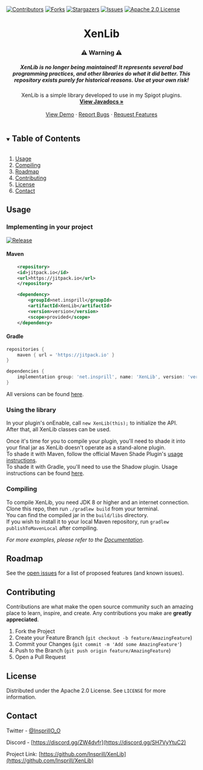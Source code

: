 [![Contributors][contributors-shield]][contributors-url]
[![Forks][forks-shield]][forks-url]
[![Stargazers][stars-shield]][stars-url]
[![Issues][issues-shield]][issues-url]
[![Apache 2.0 License][license-shield]][license-url]



<!-- PROJECT LOGO -->
<div align="center">
  <h1>XenLib</h1>
  <p>
    <h3>⚠️ Warning ⚠️</h3>
    <h5>
        XenLib is no longer being maintained! It represents several bad programming practices, and other libraries
        do what it did better. This repository exists purely for historical reasons. Use at your own risk!
    </h5>
    XenLib is a simple library developed to use in my Spigot plugins.
    <br />
    <a href="https://insprill.net/javadocs/xenlib"><strong>View Javadocs »</strong></a>
    <br />
    <br />
    <a href="https://github.com/Insprill/Custom-Join-Messages">View Demo</a>
    ·
    <a href="https://github.com/Insprill/XenLib/issues">Report Bugs</a>
    ·
    <a href="https://github.com/Insprill/XenLib/issues">Request Features</a>
  </p>
</div>



<!-- TABLE OF CONTENTS -->
<details open="open">
  <summary><h2 style="display: inline-block">Table of Contents</h2></summary>
  <ol>
    <li><a href="#usage">Usage</a></li>
    <li><a href="#compiling">Compiling</a></li>
    <li><a href="#roadmap">Roadmap</a></li>
    <li><a href="#contributing">Contributing</a></li>
    <li><a href="#license">License</a></li>
    <li><a href="#contact">Contact</a></li>
  </ol>
</details>

<!-- USAGE EXAMPLES -->
## Usage

### Implementing in your project
[![Release](https://jitpack.io/v/Insprill/XenLib.svg)](https://jitpack.io/#Insprill/XenLib)
#### Maven
```xml
    <repository>
	<id>jitpack.io</id>
	<url>https://jitpack.io</url>
    </repository>
```
```xml
    <dependency>
        <groupId>net.insprill</groupId>
        <artifactId>XenLib</artifactId>
        <version>version</version>
        <scope>provided</scope>
    </dependency>
```
#### Gradle
```groovy
repositories {
    maven { url = 'https://jitpack.io' }
}
```
```groovy
dependencies {
    implementation group: 'net.insprill', name: 'XenLib', version: 'version'
}
```
All versions can be found [here](https://jitpack.io/#Insprill/XenLib). 

### Using the library
In your plugin's onEnable, call `new XenLib(this);` to initialize the API.  
After that, all XenLib classes can be used.

Once it's time for you to compile your plugin, you'll need to shade it into your final jar as XenLib doesn't operate as a stand-alone plugin.  
To shade it with Maven, follow the official Maven Shade Plugin's [usage instructions](https://maven.apache.org/plugins/maven-shade-plugin/usage.html).  
To shade it with Gradle, you'll need to use the Shadow plugin. Usage instructions can be found [here](https://imperceptiblethoughts.com/shadow/introduction/).  

### Compiling

To compile XenLib, you need JDK 8 or higher and an internet connection.  
Clone this repo, then run `./gradlew build` from your terminal.  
You can find the compiled jar in the `build/libs` directory.  
If you wish to install it to your local Maven repository, run `gradlew publishToMavenLocal` after compiling.

_For more examples, please refer to the [Documentation](https://github.com/Insprill/XenLib/wiki)_.


<!-- ROADMAP -->
## Roadmap

See the [open issues](https://github.com/Insprill/XenLib/issues) for a list of proposed features (and known issues).



<!-- CONTRIBUTING -->
## Contributing

Contributions are what make the open source community such an amazing place to learn, inspire, and create. Any contributions you make are **greatly appreciated**.

1. Fork the Project
2. Create your Feature Branch (`git checkout -b feature/AmazingFeature`)
3. Commit your Changes (`git commit -m 'Add some AmazingFeature'`)
4. Push to the Branch (`git push origin feature/AmazingFeature`)
5. Open a Pull Request



<!-- LICENSE -->
## License

Distributed under the Apache 2.0 License. See `LICENSE` for more information.



<!-- CONTACT -->
## Contact

Twitter - [@InsprillO_O](https://twitter.com/InsprillO_O)

Discord - [https://discord.gg/ZW4dvfr](https://discord.gg/SH7VyYtuC2)

Project Link: [https://github.com/Insprill/XenLib](https://github.com/Insprill/XenLib)





<!-- MARKDOWN LINKS & IMAGES -->
<!-- https://www.markdownguide.org/basic-syntax/#reference-style-links -->
[contributors-shield]: https://img.shields.io/github/contributors/Insprill/XenLib.svg?style=for-the-badge
[contributors-url]: https://github.com/Insprill/XenLib/graphs/contributors
[forks-shield]: https://img.shields.io/github/forks/Insprill/XenLib.svg?style=for-the-badge
[forks-url]: https://github.com/Insprill/XenLib/network/members
[stars-shield]: https://img.shields.io/github/stars/Insprill/XenLib.svg?style=for-the-badge
[stars-url]: https://github.com/Insprill/XenLib/stargazers
[issues-shield]: https://img.shields.io/github/issues/Insprill/XenLib.svg?style=for-the-badge
[issues-url]: https://github.com/Insprill/XenLib/issues
[license-shield]: https://img.shields.io/github/license/Insprill/XenLib.svg?style=for-the-badge
[license-url]: https://github.com/Insprill/XenLib/blob/master/LICENSE
